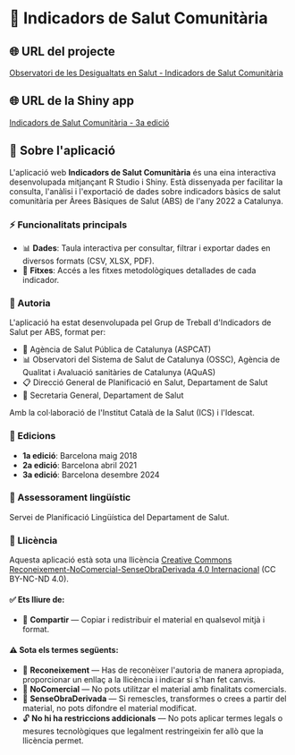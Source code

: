 # 🏥 Indicadors de Salut Comunitària

## 🌐 URL del projecte

[Observatori de les Desigualtats en Salut - Indicadors de Salut Comunitària](http://observatorisalut.gencat.cat/ca/observatori-desigualtats-salut/indicadors_comunitaria/)

## 🌐 URL de la Shiny app

[Indicadors de Salut Comunitària - 3a edició](https://01936a34-5718-c57b-aa7d-170664a8c150.share.connect.posit.cloud/)

## 📝 Sobre l'aplicació

L'aplicació web **Indicadors de Salut Comunitària** és una eina interactiva desenvolupada mitjançant R Studio i Shiny. Està dissenyada per facilitar la consulta, l'anàlisi i l'exportació de dades sobre indicadors bàsics de salut comunitària per Àrees Bàsiques de Salut (ABS) de l'any 2022 a Catalunya.

### ⚡ Funcionalitats principals

* 📊 **Dades**: Taula interactiva per consultar, filtrar i exportar dades en diversos formats (CSV, XLSX, PDF).
* 📄 **Fitxes**: Accés a les fitxes metodològiques detallades de cada indicador.

### 👥 Autoria

L'aplicació ha estat desenvolupada pel Grup de Treball d'Indicadors de Salut per ABS, format per:

* 🏥 Agència de Salut Pública de Catalunya (ASPCAT)
* 📊 Observatori del Sistema de Salut de Catalunya (OSSC), Agència de Qualitat i Avaluació sanitàries de Catalunya (AQuAS)
* 📋 Direcció General de Planificació en Salut, Departament de Salut
* 📝 Secretaria General, Departament de Salut

Amb la col·laboració de l'Institut Català de la Salut (ICS) i l'Idescat.

### 📅 Edicions

* **1a edició**: Barcelona maig 2018
* **2a edició**: Barcelona abril 2021
* **3a edició**: Barcelona desembre 2024

### 📖 Assessorament lingüístic

Servei de Planificació Lingüística del Departament de Salut.

### 📜 Llicència

Aquesta aplicació està sota una llicència [Creative Commons Reconeixement-NoComercial-SenseObraDerivada 4.0 Internacional](https://creativecommons.org/licenses/by-nc-nd/4.0/deed.ca) (CC BY-NC-ND 4.0).

#### ✅ Ets lliure de:
* 🔗 **Compartir** — Copiar i redistribuir el material en qualsevol mitjà i format.

#### ⚠️ Sota els termes següents:
* 📛 **Reconeixement** — Has de reconèixer l'autoria de manera apropiada, proporcionar un enllaç a la llicència i indicar si s'han fet canvis.
* 🚫 **NoComercial** — No pots utilitzar el material amb finalitats comercials.
* 🚷 **SenseObraDerivada** — Si remescles, transformes o crees a partir del material, no pots difondre el material modificat.
* 🔓 **No hi ha restriccions addicionals** — No pots aplicar termes legals o mesures tecnològiques que legalment restringeixin fer allò que la llicència permet.

